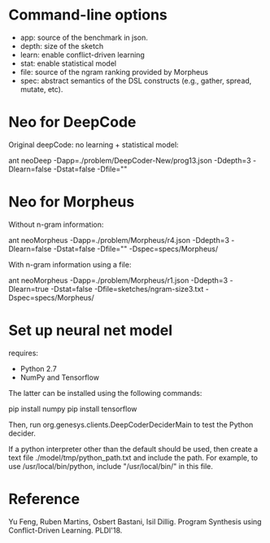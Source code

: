 # Command-line options

- app: source of the benchmark in json.
- depth: size of the sketch
- learn: enable conflict-driven learning
- stat: enable statistical model
- file: source of the ngram ranking provided by Morpheus
- spec: abstract semantics of the DSL constructs (e.g., gather, spread, mutate, etc).

# Neo for DeepCode 
Original deepCode: no learning + statistical model:

ant neoDeep -Dapp=./problem/DeepCoder-New/prog13.json -Ddepth=3 -Dlearn=false -Dstat=false -Dfile=""


# Neo for Morpheus

Without n-gram information:

ant neoMorpheus -Dapp=./problem/Morpheus/r4.json -Ddepth=3 -Dlearn=false -Dstat=false -Dfile="" -Dspec=specs/Morpheus/

With n-gram information using a file:

ant neoMorpheus -Dapp=./problem/Morpheus/r1.json -Ddepth=3 -Dlearn=true -Dstat=false -Dfile=sketches/ngram-size3.txt -Dspec=specs/Morpheus/

# Set up neural net model

 requires:
 - Python 2.7
 - NumPy and Tensorflow

 The latter can be installed using the following commands:

pip install numpy
pip install tensorflow

 Then, run org.genesys.clients.DeepCoderDeciderMain to test the Python decider.

 If a python interpreter other than the default should be used, then create
 a text file ./model/tmp/python_path.txt and include the path. For example,
 to use /usr/local/bin/python, include "/usr/local/bin/" in this file.
 
 # Reference
 
 Yu Feng, Ruben Martins, Osbert Bastani, Isil Dillig. Program Synthesis using Conflict-Driven Learning. PLDI'18.
